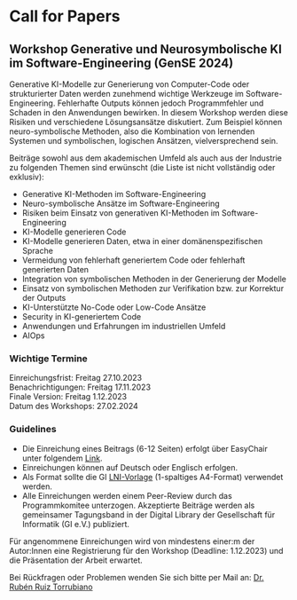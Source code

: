 # Call for Papers
## Workshop Generative und Neurosymbolische KI im Software-Engineering (GenSE 2024)

Generative KI-Modelle zur Generierung von Computer-Code oder strukturierter Daten werden zunehmend wichtige Werkzeuge im Software-Engineering. Fehlerhafte Outputs können jedoch Programmfehler und Schaden in den Anwendungen bewirken. In diesem Workshop werden diese Risiken und verschiedene Lösungsansätze diskutiert. Zum Beispiel können neuro-symbolische Methoden, also die Kombination von lernenden Systemen und symbolischen, logischen Ansätzen, vielversprechend sein.

Beiträge sowohl aus dem akademischen Umfeld als auch aus der Industrie zu folgenden Themen sind erwünscht (die Liste ist nicht vollständig oder exklusiv):
-	Generative KI-Methoden im Software-Engineering
-	Neuro-symbolische Ansätze im Software-Engineering
-	Risiken beim Einsatz von generativen KI-Methoden im Software-Engineering
-	KI-Modelle generieren Code
-	KI-Modelle generieren Daten, etwa in einer domänenspezifischen Sprache
-	Vermeidung von fehlerhaft generiertem Code oder fehlerhaft generierten Daten
-	Integration von symbolischen Methoden in der Generierung der Modelle
-	Einsatz von symbolischen Methoden zur Verifikation bzw. zur Korrektur der Outputs
-   KI-Unterstützte No-Code oder Low-Code Ansätze
-   Security in KI-generiertem Code
-	Anwendungen und Erfahrungen im industriellen Umfeld
-   AIOps

### Wichtige Termine
Einreichungsfrist: Freitag 27.10.2023  
Benachrichtigungen: Freitag 17.11.2023  
Finale Version: Freitag 1.12.2023  
Datum des Workshops: 27.02.2024

### Guidelines
- Die Einreichung eines Beitrags (6-12 Seiten) erfolgt über EasyChair unter folgendem [Link](https://easychair.org/conferences/?conf=gense2024).
- Einreichungen können auf Deutsch oder Englisch erfolgen.
- Als Format sollte die GI [LNI-Vorlage](https://github.com/gi-ev/LNI) (1-spaltiges A4-Format) verwendet werden.
- Alle Einreichungen werden einem Peer-Review durch das Programmkomitee unterzogen. Akzeptierte Beiträge werden als gemeinsamer Tagungsband in der Digital Library der Gesellschaft für Informatik (GI e.V.) publiziert. 

Für angenommene Einreichungen wird von mindestens einer:m der Autor:Innen eine Registrierung für den Workshop (Deadline: 1.12.2023) und die Präsentation der Arbeit erwartet.

Bei Rückfragen oder Problemen wenden Sie sich bitte per Mail an: [Dr. Rubén Ruiz Torrubiano](https://www.fh-krems.ac.at/fachhochschule/team/ruben-ruiz-torrubiano/)

